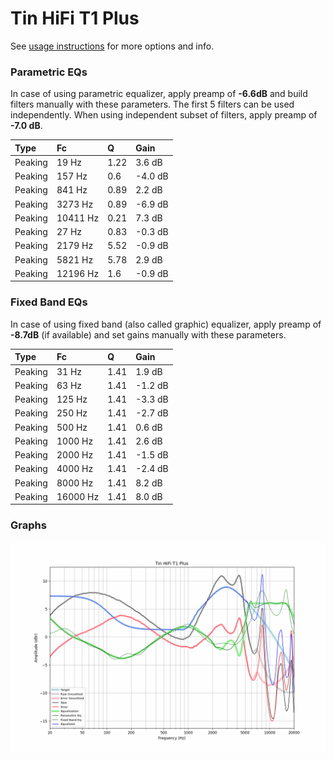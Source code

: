 # Tin HiFi T1 Plus
See [usage instructions](https://github.com/jaakkopasanen/AutoEq#usage) for more options and info.

### Parametric EQs
In case of using parametric equalizer, apply preamp of **-6.6dB** and build filters manually
with these parameters. The first 5 filters can be used independently.
When using independent subset of filters, apply preamp of **-7.0 dB**.

| Type    | Fc       |    Q | Gain    |
|:--------|:---------|:-----|:--------|
| Peaking | 19 Hz    | 1.22 | 3.6 dB  |
| Peaking | 157 Hz   | 0.6  | -4.0 dB |
| Peaking | 841 Hz   | 0.89 | 2.2 dB  |
| Peaking | 3273 Hz  | 0.89 | -6.9 dB |
| Peaking | 10411 Hz | 0.21 | 7.3 dB  |
| Peaking | 27 Hz    | 0.83 | -0.3 dB |
| Peaking | 2179 Hz  | 5.52 | -0.9 dB |
| Peaking | 5821 Hz  | 5.78 | 2.9 dB  |
| Peaking | 12196 Hz | 1.6  | -0.9 dB |

### Fixed Band EQs
In case of using fixed band (also called graphic) equalizer, apply preamp of **-8.7dB**
(if available) and set gains manually with these parameters.

| Type    | Fc       |    Q | Gain    |
|:--------|:---------|:-----|:--------|
| Peaking | 31 Hz    | 1.41 | 1.9 dB  |
| Peaking | 63 Hz    | 1.41 | -1.2 dB |
| Peaking | 125 Hz   | 1.41 | -3.3 dB |
| Peaking | 250 Hz   | 1.41 | -2.7 dB |
| Peaking | 500 Hz   | 1.41 | 0.6 dB  |
| Peaking | 1000 Hz  | 1.41 | 2.6 dB  |
| Peaking | 2000 Hz  | 1.41 | -1.5 dB |
| Peaking | 4000 Hz  | 1.41 | -2.4 dB |
| Peaking | 8000 Hz  | 1.41 | 8.2 dB  |
| Peaking | 16000 Hz | 1.41 | 8.0 dB  |

### Graphs
![](./Tin%20HiFi%20T1%20Plus.png)